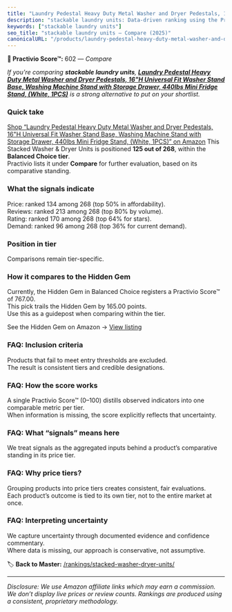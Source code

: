 ```yaml
---
title: "Laundry Pedestal Heavy Duty Metal Washer and Dryer Pedestals, 16\"H Universal Fit Washer Stand Base, Washing Machine Stand with Storage Drawer, 440lbs Mini Fridge Stand, (White, 1PCS)"
description: "stackable laundry units: Data-driven ranking using the Practivio Score™. Positioned by quality, value, demand, findability, momentum."
keywords: ["stackable laundry units"]
seo_title: "stackable laundry units — Compare (2025)"
canonicalURL: "/products/laundry-pedestal-heavy-duty-metal-washer-and-dryer-pedestals-16h-universal-fit-washer-stand-base-washing-machine-stand-with-storage-drawer-440lbs-mini-fridge-stand-white-1pcs-B0FCS456H8/"
---
```


**🛒 Practivio Score™:** 602 — _Compare_


*If you're comparing **stackable laundry units**, **[Laundry Pedestal Heavy Duty Metal Washer and Dryer Pedestals, 16"H Universal Fit Washer Stand Base, Washing Machine Stand with Storage Drawer, 440lbs Mini Fridge Stand, (White, 1PCS)](https://www.amazon.com/dp/B0FCS456H8?tag=practivio-20)** is a strong alternative to put on your shortlist.*
### Quick take
[Shop “Laundry Pedestal Heavy Duty Metal Washer and Dryer Pedestals, 16"H Universal Fit Washer Stand Base, Washing Machine Stand with Storage Drawer, 440lbs Mini Fridge Stand, (White, 1PCS)” on Amazon](https://www.amazon.com/dp/B0FCS456H8?tag=practivio-20)
This Stacked Washer & Dryer Units is positioned **125 out of 268**, within the **Balanced Choice tier**.  
Practivio lists it under **Compare** for further evaluation, based on its comparative standing.

### What the signals indicate
Price: ranked 134 among 268 (top 50% in affordability).  
Reviews: ranked 213 among 268 (top 80% by volume).  
Rating: ranked 170 among 268 (top 64% for stars).  
Demand: ranked 96 among 268 (top 36% for current demand).

### Position in tier
Comparisons remain tier-specific.

### How it compares to the Hidden Gem
Currently, the Hidden Gem in Balanced Choice registers a Practivio Score™ of 767.00.  
This pick trails the Hidden Gem by 165.00 points.  
Use this as a guidepost when comparing within the tier.  

See the Hidden Gem on Amazon → [View listing](https://www.amazon.com/dp/B09YLKMHLH?tag=practivio-20)

### FAQ: Inclusion criteria
Products that fail to meet entry thresholds are excluded.  
The result is consistent tiers and credible designations.

### FAQ: How the score works
A single Practivio Score™ (0–100) distills observed indicators into one comparable metric per tier.  
When information is missing, the score explicitly reflects that uncertainty.

### FAQ: What “signals” means here
We treat signals as the aggregated inputs behind a product’s comparative standing in its price tier.

### FAQ: Why price tiers?
Grouping products into price tiers creates consistent, fair evaluations.  
Each product’s outcome is tied to its own tier, not to the entire market at once.

### FAQ: Interpreting uncertainty
We capture uncertainty through documented evidence and confidence commentary.  
Where data is missing, our approach is conservative, not assumptive.

<!-- Missing template for Compare/CompareWithinPriceClass -->


🏷️ **Back to Master:** [/rankings/stacked-washer-dryer-units/](/rankings/stacked-washer-dryer-units/)

---
_Disclosure: We use Amazon affiliate links which may earn a commission. We don’t display live prices or review counts. Rankings are produced using a consistent, proprietary methodology._
